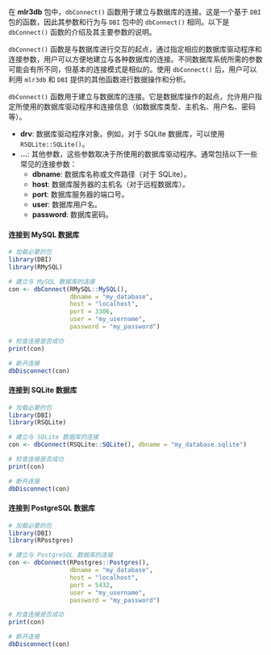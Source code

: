在 **mlr3db** 包中，`dbConnect()` 函数用于建立与数据库的连接。这是一个基于 `DBI` 包的函数，因此其参数和行为与 `DBI` 包中的 `dbConnect()` 相同。以下是 `dbConnect()` 函数的介绍及其主要参数的说明。

`dbConnect()` 函数是与数据库进行交互的起点，通过指定相应的数据库驱动程序和连接参数，用户可以方便地建立与各种数据库的连接。不同数据库系统所需的参数可能会有所不同，但基本的连接模式是相似的。使用 `dbConnect()` 后，用户可以利用 `mlr3db` 和 `DBI` 提供的其他函数进行数据操作和分析。

`dbConnect()` 函数用于建立与数据库的连接。它是数据库操作的起点，允许用户指定所使用的数据库驱动程序和连接信息（如数据库类型、主机名、用户名、密码等）。

- **drv**: 数据库驱动程序对象。例如，对于 SQLite 数据库，可以使用 `RSQLite::SQLite()`。
- **...**: 其他参数，这些参数取决于所使用的数据库驱动程序。通常包括以下一些常见的连接参数：
  - **dbname**: 数据库名称或文件路径（对于 SQLite）。
  - **host**: 数据库服务器的主机名（对于远程数据库）。
  - **port**: 数据库服务器的端口号。
  - **user**: 数据库用户名。
  - **password**: 数据库密码。


#### 连接到 MySQL 数据库

```r
# 加载必要的包
library(DBI)
library(RMySQL)

# 建立与 MySQL 数据库的连接
con <- dbConnect(RMySQL::MySQL(),
                 dbname = "my_database",
                 host = "localhost",
                 port = 3306,
                 user = "my_username",
                 password = "my_password")

# 检查连接是否成功
print(con)

# 断开连接
dbDisconnect(con)
```

#### 连接到 SQLite 数据库

```r
# 加载必要的包
library(DBI)
library(RSQLite)

# 建立与 SQLite 数据库的连接
con <- dbConnect(RSQLite::SQLite(), dbname = "my_database.sqlite")

# 检查连接是否成功
print(con)

# 断开连接
dbDisconnect(con)
```

#### 连接到 PostgreSQL 数据库

```r
# 加载必要的包
library(DBI)
library(RPostgres)

# 建立与 PostgreSQL 数据库的连接
con <- dbConnect(RPostgres::Postgres(),
                 dbname = "my_database",
                 host = "localhost",
                 port = 5432,
                 user = "my_username",
                 password = "my_password")

# 检查连接是否成功
print(con)

# 断开连接
dbDisconnect(con)
```



